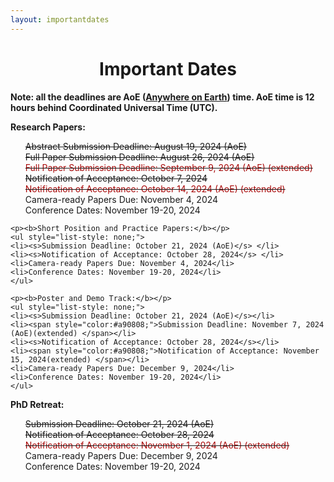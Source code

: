 ```yaml
---
layout: importantdates
---
```


<div>
    <h1 class="display-4" style="text-align: center;">
        Important Dates
    </h1>
      <b>Note: all the deadlines are AoE (<b><a href="https://www.worldtimeserver.com/time-zones/aoe/#:~:text=Anywhere%20on%20Earth%20or%20AoE,the%20Pacific%20all%20year%20round." target="_blank">Anywhere on Earth</a></b>) time. AoE time is 12 hours behind Coordinated Universal Time (UTC).</b>
    <br>
    <p class="lead">
    <p><b>Research Papers:</b>
    <ul style="list-style: none;">
    <li><s>Abstract Submission Deadline: August 19, 2024 (AoE)</s></li>
        <li><s>Full Paper Submission Deadline: August 26, 2024 (AoE)</s></li>
    <li><s><span style="color:#a90808;"> Full Paper Submission Deadline: September 9, 2024 (AoE) (extended)</span></s></li>
    <li><s>Notification of Acceptance: October 7, 2024</s></li>
    <li><s><span style="color:#a90808;"> Notification of Acceptance: October 14, 2024 (AoE) (extended) </span></s></li>
    <li>Camera-ready Papers Due: November 4, 2024</li>
    <li>Conference Dates: November 19-20, 2024</li>
    </ul>
    
    <p><b>Short Position and Practice Papers:</b></p>
    <ul style="list-style: none;">
    <li><s>Submission Deadline: October 21, 2024 (AoE)</s> </li>
    <li><s>Notification of Acceptance: October 28, 2024</s> </li>
    <li>Camera-ready Papers Due: November 4, 2024</li>
    <li>Conference Dates: November 19-20, 2024</li>
    </ul>

    <p><b>Poster and Demo Track:</b></p>
    <ul style="list-style: none;">
    <li><s>Submission Deadline: October 21, 2024 (AoE)</s></li>
    <li><span style="color:#a90808;">Submission Deadline: November 7, 2024 (AoE)(extended) </span></li>
    <li><s>Notification of Acceptance: October 28, 2024</s></li>
    <li><span style="color:#a90808;">Notification of Acceptance: November 15, 2024(extended) </span></li>
    <li>Camera-ready Papers Due: December 9, 2024</li>
    <li>Conference Dates: November 19-20, 2024</li>
    </ul>
    
   <p><b>PhD Retreat:</b></p>
    <ul style="list-style: none;">
    <li><s>Submission Deadline: October 21, 2024 (AoE)</span></s></li>
    <li><s>Notification of Acceptance: October 28, 2024</span></s></li>
    <li><s><span style="color:#a90808;"> Notification of Acceptance: November 1, 2024 (AoE) (extended) </span></s></li>
    <li>Camera-ready Papers Due: December 9, 2024</li>
    <li>Conference Dates: November 19-20, 2024</li>
    </ul>

